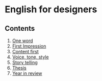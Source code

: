 # English for designers

## Contents

1. [One word](01-one-word/final.md)
2. [First Impression](02-first-impression/final.md)
3. [Content first](03-content-first/about.md)
4. [Voice, tone, style](04-voice-tone-style/index.md)
5. [Story telling](05-story-telling/storytelling.md)
6. [Thesis]()
7. [Year in review]()
